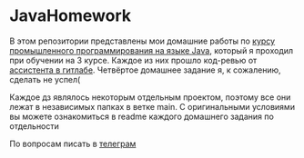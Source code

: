 # JavaHomework

В этом репозитории представлены мои домашние работы по [курсу промышленного программирования на языке Java](http://wiki.atp-fivt.org/index.php/%D0%9F%D1%80%D0%BE%D0%BC%D1%8B%D1%88%D0%BB%D0%B5%D0%BD%D0%BD%D0%BE%D0%B5_%D0%BF%D1%80%D0%BE%D0%B3%D1%80%D0%B0%D0%BC%D0%BC%D0%B8%D1%80%D0%BE%D0%B2%D0%B0%D0%BD%D0%B8%D0%B5_%D0%BD%D0%B0_%D1%8F%D0%B7%D1%8B%D0%BA%D0%B5_Java_2024), который я проходил при обучении на 3 курсе. Каждое из них прошло код-ревью от [ассистента в гитлабе](https://gitlab.atp-fivt.org/segstas). Четвёртое домашнее задание я, к сожалению, сделать не успел(
  
Каждое дз являлось некоторым отдельным проектом, поэтому все они лежат в независимых папках в ветке main. С оригинальными условиями вы можете ознакомиться в readme каждого домашнего задания по отдельности

По вопросам писать в [телеграм](https://t.me/renatxat)
